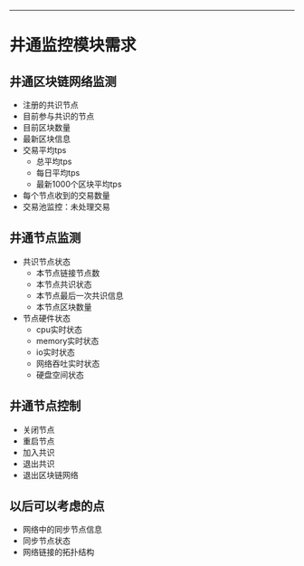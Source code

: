 ***
井通监控模块需求
===
## 井通区块链网络监测
* 注册的共识节点
* 目前参与共识的节点
* 目前区块数量
* 最新区块信息
* 交易平均tps
	* 总平均tps
	* 每日平均tps
	* 最新1000个区块平均tps	
* 每个节点收到的交易数量
* 交易池监控：未处理交易


## 井通节点监测
* 共识节点状态
	* 本节点链接节点数
	* 本节点共识状态
	* 本节点最后一次共识信息
	* 本节点区块数量
* 节点硬件状态
	* cpu实时状态
	* memory实时状态
	* io实时状态
	* 网络吞吐实时状态
	* 硬盘空间状态

	
## 井通节点控制
* 关闭节点
* 重启节点
* 加入共识
* 退出共识
* 退出区块链网络


## 以后可以考虑的点
* 网络中的同步节点信息
* 同步节点状态
* 网络链接的拓扑结构